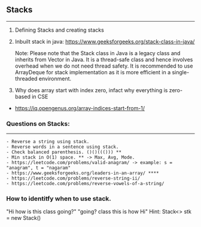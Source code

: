 ##                              Stacks
---------------------------------------------------------------------------------------

1. Defining Stacks and creating stacks 
2. Inbuilt stack in java: https://www.geeksforgeeks.org/stack-class-in-java/

    Note: Please note that the Stack class in Java is a legacy class and inherits from Vector in Java. It is a thread-safe class and hence involves overhead when we do not need thread safety. It is recommended to use ArrayDeque for stack implementation as it is more efficient in a single-threaded environment.

3. Why does array start with index zero, infact why everything is zero-based in CSE
-   https://iq.opengenus.org/array-indices-start-from-1/ 



###                 Questions on Stacks:
------------------------------------------------------------------------------------------
    - Reverse a string using stack.
    - Reverse words in a sentence using stack.
    - Check balanced parenthesis. ()()((())) **
    - Min stack in O(1) space. ** -> Max, Avg, Mode.
    - https://leetcode.com/problems/valid-anagram/ -> example: s = "anagram", t = "nagaram"
    - https://www.geeksforgeeks.org/leaders-in-an-array/ ****
    - https://leetcode.com/problems/reverse-string-ii/ 
    - https://leetcode.com/problems/reverse-vowels-of-a-string/ 

###  How to identitfy when to use stack.

"Hi how is this class going?"
"going? class this is how Hi"
Hint: Stack<> stk = new Stack<String>()